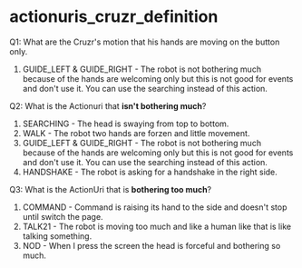 # actionuris_cruzr_definition

Q1: What are the Cruzr's motion that his hands are moving on the button only.
1. GUIDE_LEFT & GUIDE_RIGHT - The robot is not bothering much because of the hands are welcoming only but this is not good for events and don't use it. You can use the searching instead of this action.


Q2: What is the Actionuri that **isn't bothering much**?
1. SEARCHING - The head is swaying from top to bottom.
2. WALK - The robot two hands are forzen and little movement.
3. GUIDE_LEFT & GUIDE_RIGHT - The robot is not bothering much because of the hands are welcoming only but this is not good for events and don't use it. You can use the searching instead of this action.
4. HANDSHAKE - The robot is asking for a handshake in the right side.

Q3: What is the ActionUri that is **bothering too much**?
1. COMMAND - Command is raising its hand to the side and doesn't stop until switch the page.
2. TALK21 - The robot is moving too much and like a human like that is like talking something.
3. NOD - When I press the screen the head is forceful and bothering so much.


